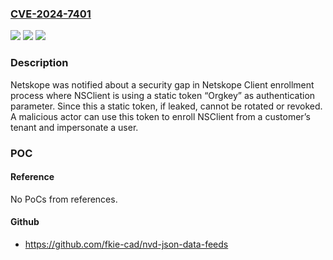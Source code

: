 ### [CVE-2024-7401](https://cve.mitre.org/cgi-bin/cvename.cgi?name=CVE-2024-7401)
![](https://img.shields.io/static/v1?label=Product&message=Netskope%20Client&color=blue)
![](https://img.shields.io/static/v1?label=Version&message=n%2Fa&color=blue)
![](https://img.shields.io/static/v1?label=Vulnerability&message=CWE-287%20Improper%20Authentication&color=brighgreen)

### Description

Netskope was notified about a security gap in Netskope Client enrollment process where NSClient is using a static token “Orgkey” as authentication parameter. Since this a static token, if leaked, cannot be rotated or revoked. A malicious actor can use this token to enroll NSClient from a customer’s tenant and impersonate a user.

### POC

#### Reference
No PoCs from references.

#### Github
- https://github.com/fkie-cad/nvd-json-data-feeds

